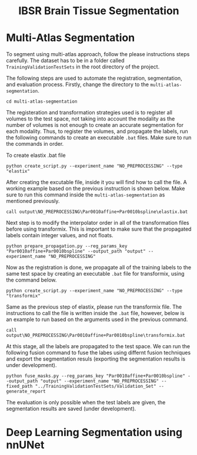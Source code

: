 # <h1 align="center">IBSR Brain Tissue Segmentation</h1>

Multi-Atlas Segmentation 
============
To segment using multi-atlas approach, follow the please instructions steps carefully. The dataset has to be in a folder called `TrainingValidationTestSets` in the root directory of the project.

The following steps are used to automate the registration, segmentation, and evaluation process. Firstly, change the directory to the `multi-atlas-segmentation`.
```
cd multi-atlas-segmentation
```
The registeration and transformation strategies used is to register all volumes to the test space, not taking into account the modality as the number of volumes is not enough to create an accurate segmentation for each modality. Thus, to register the volumes, and propagate the labels, run the following commands to create an executable `.bat` files. Make sure to run the commands in order.

To create elastix .bat file
```
python create_script.py --experiment_name "NO_PREPROCESSING" --type "elastix"
```

After creating the excutable file, inside it you will find how to call the file. A working example based on the previous instruction is shown below. Make sure to run this command inside the `multi-atlas-segmentation` as mentioned previously.
```
call output\NO_PREPROCESSING\Par0010affine+Par0010bspline\elastix.bat
```

Next step is to modify the interpolator order in all of the transformation files before using transformix. This is important to make sure that the propagated labels contain integer values, and not floats.
```
python prepare_propagation.py --reg_params_key "Par0010affine+Par0010bspline" --output_path "output" --experiment_name "NO_PREPROCESSING"
```

Now as the registration is done, we propagate all of the training labels to the same test space by creating an executable `.bat` file for transformix, using the command below. 
```
python create_script.py --experiment_name "NO_PREPROCESSING" --type "transformix"
```

Same as the previous step of elastix, please run the transformix file. The instructions to call the file is written inside the `.bat` file, however, below is an example to run based on the arguments used in the previous command.
```
call output\NO_PREPROCESSING\Par0010affine+Par0010bspline\transformix.bat
```

At this stage, all the labels are propagated to the test space. We can run the following fusion command to fuse the labes using differnt fusion techniques and export the segmentation resuls (exporting the segmentation results is under development).

```
python fuse_masks.py --reg_params_key "Par0010affine+Par0010bspline" --output_path "output" --experiment_name "NO_PREPROCESSING" --fixed_path "../TrainingValidationTestSets/Validation_Set" --generate_report
```

The evaluation is only possible when the test labels are given, the segmentation results are saved (under development).

Deep Learning Segmentation using nnUNet 
============
